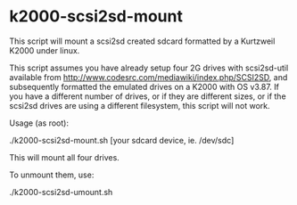 # k2000-scsi2sd-mount

This script will mount a scsi2sd created sdcard formatted by a Kurtzweil K2000 under linux. 

This script assumes you have already setup four 2G drives with scsi2sd-util available from http://www.codesrc.com/mediawiki/index.php/SCSI2SD, and subsequently formatted the emulated drives on a K2000 with OS v3.87. If you have a different number of drives, or if they are different sizes, or if the scsi2sd drives are using a different filesystem, this script will not work. 

Usage (as root):

./k2000-scsi2sd-mount.sh [your sdcard device, ie. /dev/sdc]

This will mount all four drives.

To unmount them, use:

./k2000-scsi2sd-umount.sh 
